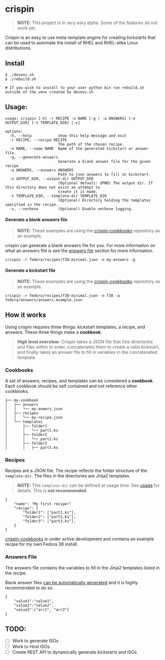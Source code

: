 # crispin

> **NOTE:** This project is in very eary alpha. Some of the features do not work yet.

Crispin is an easy to use meta-template engine for creating kickstarts that can be used to automate the install of RHEL and RHEL-alike Linux distributions.


## Install

```
$ ./devenv.sh
$ ./rebuild.sh

# If you wish to install to your user python bin run rebuild.sh outside of the venv created by devenv.sh
```

## Usage:
```
usage: crispin [-h] -r RECIPE -n NAME [-g | -a ANSWERS] [-o OUTPUT_DIR] [-t TEMPLATE_DIR] [-v]

options:
  -h, --help            show this help message and exit
  -r RECIPE, --recipe RECIPE
                        The path of the chosen recipe.
  -n NAME, --name NAME  Name of the generated kickstart or answer file.
  -g, --generate-answers
                        Generate a blank answer file for the given recipe
  -a ANSWERS, --answers ANSWERS
                        Path to json answers to fill in kickstart.
  -o OUTPUT_DIR, --output-dir OUTPUT_DIR
                        (Optional default: $PWD) The output dir. If this directory does not exist an attempt to
                        create it is made.
  -t TEMPLATE_DIR, --template-dir TEMPLATE_DIR
                        (Optional) Directory holding the templates specified in the recipe.
  -v, --verbose         (Optional) Enable verbose logging.
```

#### Generate a blank answers file

> **NOTE:** These examples are using the [crispin-cookbooks](https://github.com/Smurf/crispin-cookbooks) repository as an example.

crispin can generate a blank answers file for you. For more information on what an answers file is see the [answers file](#answers_file) section for more information.
```
crispin -r fedora/recipes/f38-minimal.json -n my-answers -g
```

#### Generate a kickstart file

> **NOTE:** These examples are using the [crispin-cookbooks](https://github.com/Smurf/crispin-cookbooks) repository as an example.

```
crispin -r fedora/recipes/f38-minimal.json -n f38 -a fedora/answers/answers.example.json
```

## How it works

Using crispin requires three things: kickstart templates, a recipe, and answers. These three things make a **cookbook**.

> **High level overview:** Crispin takes a JSON file that lists directories and files within in order, concatenates them to create a valid kickstart, and finally takes an answer file to fill in variables in the concatenated template.


### Cookbooks

A set of answers, recipes, and templates can be considered a **cookbook**. Each cookbook should be self contained and not reference other cookbooks.

```
├── my-cookbook
│   ├── answers
│   │   └── my-anwers.json
│   ├── recipes
│   │   └── my-recipe.json
│   └── templates
│       ├── folder1
│       │   └── part1.ks
│       ├── folder2
│       │   └── part2.ks
│       ├── folder3
│       │   ├── part3.ks
```

### Recipes

Recipes are a JSON file. The recipe reflects the folder structure of the `template-dir`. The files in the directories are Jinja2 templates.

> **NOTE:** This `template-dir` can be defined at  usage time. See [usage](#Usage) for details. This is **not recommended**.

```
{    
    "name": "My first recipe!"
    "recipe": {    
        "folder1": ["part1.ks"],
        "folder2": ["part2.ks"],
        "folder3": ["part3.ks"],
    }    
}
```
[crispin-cookbooks](https://github.com/Smurf/crispin-cookbooks) is under active development and contains an example recipe for my own Fedora 38 install.

### Answers File

The answers file contains the variables to fill in the Jinja2 templates listed in the recipe.

Blank answer files [can be automatically generated](#creating_a_blank_answers_file) and it is highly recommended to do so.

```
{
    "value1":"value1",
    "value2":"value2",
    "value3":["arr1", "arr2"]
}
```

## TODO:

- [ ] Work to generate ISOs
- [ ] Work to Host ISOs
- [ ] Create REST API to dynamically generate kickstarts and ISOs
